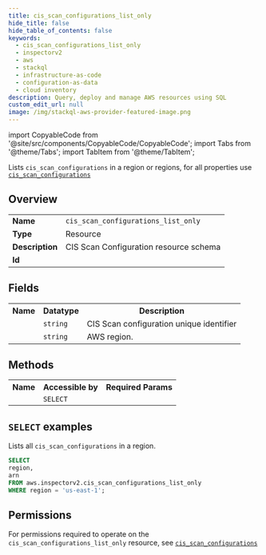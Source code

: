 ```yaml
---
title: cis_scan_configurations_list_only
hide_title: false
hide_table_of_contents: false
keywords:
  - cis_scan_configurations_list_only
  - inspectorv2
  - aws
  - stackql
  - infrastructure-as-code
  - configuration-as-data
  - cloud inventory
description: Query, deploy and manage AWS resources using SQL
custom_edit_url: null
image: /img/stackql-aws-provider-featured-image.png
---
```


import CopyableCode from '@site/src/components/CopyableCode/CopyableCode';
import Tabs from '@theme/Tabs';
import TabItem from '@theme/TabItem';

Lists <code>cis_scan_configurations</code> in a region or regions, for all properties use <a href="/services/serviceName/cis_scan_configurations/"><code>cis_scan_configurations</code></a>

## Overview
<table>
<tbody>
<tr><td><b>Name</b></td><td><code>cis_scan_configurations_list_only</code></td></tr>
<tr><td><b>Type</b></td><td>Resource</td></tr>
<tr><td><b>Description</b></td><td>CIS Scan Configuration resource schema</td></tr>
<tr><td><b>Id</b></td><td><CopyableCode code="aws.inspectorv2.cis_scan_configurations_list_only" /></td></tr>
</tbody>
</table>

## Fields
<table>
<tbody>
<tr><th>Name</th><th>Datatype</th><th>Description</th></tr><tr><td><CopyableCode code="arn" /></td><td><code>string</code></td><td>CIS Scan configuration unique identifier</td></tr>
<tr><td><CopyableCode code="region" /></td><td><code>string</code></td><td>AWS region.</td></tr>
</tbody>
</table>

## Methods

<table>
<tbody>
  <tr>
    <th>Name</th>
    <th>Accessible by</th>
    <th>Required Params</th>
  </tr>
  <tr>
    <td><CopyableCode code="list_resources" /></td>
    <td><code>SELECT</code></td>
    <td><CopyableCode code="region" /></td>
  </tr>
</tbody>
</table>

## `SELECT` examples
Lists all <code>cis_scan_configurations</code> in a region.
```sql
SELECT
region,
arn
FROM aws.inspectorv2.cis_scan_configurations_list_only
WHERE region = 'us-east-1';
```


## Permissions

For permissions required to operate on the <code>cis_scan_configurations_list_only</code> resource, see <a href="/services/inspectorv2/cis_scan_configurations/#permissions"><code>cis_scan_configurations</code></a>

